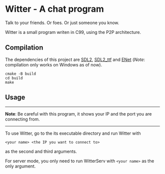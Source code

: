 # Witter - A chat program
Talk to your friends. Or foes. Or just someone you know.

Witter is a small program writen in C99, using the P2P architecture.

## Compilation
The dependencies of this project are [SDL2](https://github.com/libsdl-org/SDL), [SDL2_ttf](https://github.com/libsdl-org/SDL_ttf) and [ENet](https://github.com/lsalzman/enet) (*Note*: compilation only works on Windows as of now).

```
cmake -B build
cd build
make
```

## Usage

***

**Note**: Be careful with this program, it shows your IP and the port you are connecting from.

***

To use Witter, go to the its executable directory and run Witter with

`<your name> <the IP you want to connect to>`

as the second and third arguments.

For server mode, you only need to run WitterServ with `<your name>` as the only argument.